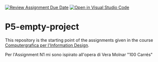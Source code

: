 [![Review Assignment Due Date](https://classroom.github.com/assets/deadline-readme-button-22041afd0340ce965d47ae6ef1cefeee28c7c493a6346c4f15d667ab976d596c.svg)](https://classroom.github.com/a/HEVN0QSv)
[![Open in Visual Studio Code](https://classroom.github.com/assets/open-in-vscode-2e0aaae1b6195c2367325f4f02e2d04e9abb55f0b24a779b69b11b9e10269abc.svg)](https://classroom.github.com/online_ide?assignment_repo_id=16549246&assignment_repo_type=AssignmentRepo)
# P5-empty-project
This repository is the starting point of the assignments given in the course [Computergrafica per l'Information Design](https://www11.ceda.polimi.it/schedaincarico/schedaincarico/controller/scheda_pubblica/SchedaPublic.do?&evn_default=evento&c_classe=834257&lang=IT&__pj0=0&__pj1=9c10fe379e96db59d55d49b6b4252c5e).

Per l'Assignment N1 mi sono ispirato all'opera di Vera Molnar "100 Carrés" 

